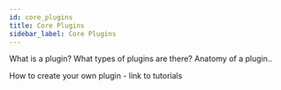 ```yaml
---
id: core_plugins
title: Core Plugins
sidebar_label: Core Plugins
---
```


What is a plugin?
What types of plugins are there?
Anatomy of a plugin..

How to create your own plugin - link to tutorials
